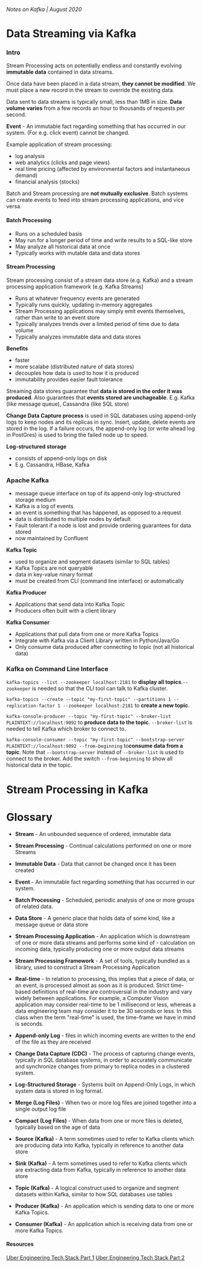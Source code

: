 _Notes on Kafka | August 2020_ 

# Data Streaming via Kafka

### Intro

Stream Processing acts on potentially endless and constantly evolving **immutable data** contained in data streams.

Once data have been placed in a data stream, **they cannot be modified**. We must place a new record in the stream to override the existing data.

Data sent to data streams is typically small, less than 1MB in size. **Data volume varies** from a few records an hour to thousands of requests per second.

**Event** - An immutable fact regarding something that has occurred in our system. (For e.g. click event) cannot be changed. 

Example application of stream processing:
- log analysis
- web analytics (clicks and page views)
- real time pricing (affected by environmental factors and instantaneous demand)
- financial analysis (stocks)

Batch and Stream processing are **not mutually exclusive**. Batch systems can create events to feed into stream processing applications, and vice versa.

#### Batch Processing 

- Runs on a scheduled basis
- May run for a longer period of time and write results to a SQL-like store
- May analyze all historical data at once
- Typically works with mutable data and data stores

#### Stream Processing

Stream processing consist of a stream data store (e.g. Kafka) and a stream processing application framework (e.g. Kafka Streams)

- Runs at whatever frequency events are generated
- Typically runs quickly, updating in-memory aggregates
- Stream Processing applications may simply emit events themselves, rather than write to an event store
- Typically analyzes trends over a limited period of time due to data volume
- Typically analyzes immutable data and data stores

**Benefits**
- faster
- more scalabe (distributed nature of data stores)
- decouples how data is used to how it is produced
- immutability provides easier fault tolerance

Streaming data stores guarantee that **data is stored in the order it was produced**. Also guarantees that **events stored are unchageable**. E.g. Kafka (like message queue), Cassandra (like SQL store)

**Change Data Capture process** is used in SQL databases using append-only logs to keep nodes and its replicas in sync. Insert, update, delete events are stored in the log. If a failure occurs, the append-only log (or write ahead log in PostGres) is used to bring the failed node up to speed.

**Log-structured storage** 
- consists of append-only logs on disk
- E.g. Cassandra, HBase, Kafka

### Apache Kafka
- message queue interface on top of its append-only log-structured storage medium
- Kafka is a log of events
- an event is something that has happened, as opposed to a request
- data is distributed to multiple nodes by default
- Fault tolerant if a node is lost and provide ordering guarantees for data stored
- now maintained by Confluent

**Kafka Topic**
- used to organize and segment datasets (similar to SQL tables)
- Kafka Topics are not queryable
- data in key-value ninary format
- must be created from CLI (command line interface) or automatically

**Kafka Producer**
- Applications that send data into Kafka Topic
- Producers often built with a client library

**Kafka Consumer**
- Applications that pull data from one or more Kafka Topics
- Integrate with Kafka via a Client Library written in Python/Java/Go
- Only consume data produced after connecting to topic (not all historical data)

### Kafka on Command Line Interface

`kafka-topics --list --zookeeper localhost:2181` to **display all topics**.`--zookeeper` is needed so that the CLI tool can talk to Kafka cluster.

`kafka-topics --create --topic "my-first-topic" --partitions 1 --replication-factor 1 --zookeeper localhost:2181` to **create a new topic**. 

`kafka-console-producer --topic "my-first-topic" --broker-list PLAINTEXT://localhost:9092` to **produce data to the topic**.  `--broker-list` is needed to tell Kafka which broker to connect to.

`kafka-console-consumer --topic "my-first-topic" --bootstrap-server PLAINTEXT://localhost:9092 --from-beginning` to**consume data from a topic**. Note that `--bootstrap-server` instead of `--broker-list` is used to connect to the broker. Add the switch `--from-beginning` to show all historical data in the topic.

# Stream Processing in Kafka


# Glossary

- **Stream** - An unbounded sequence of ordered, immutable data
- **Stream Processing** - Continual calculations performed on one or more Streams
- **Immutable Data** - Data that cannot be changed once it has been created
- **Event** - An immutable fact regarding something that has occurred in our system.
- **Batch Processing** - Scheduled, periodic analysis of one or more groups of related data.
- **Data Store** - A generic place that holds data of some kind, like a message queue or data store
- **Stream Processing Application** - An application which is downstream of one or more data streams and performs some kind of - calculation on incoming data, typically producing one or more output data streams
- **Stream Processing Framework** - A set of tools, typically bundled as a library, used to construct a Stream Processing Application
- **Real-time** - In relation to processing, this implies that a piece of data, or an event, is processed almost as soon as it is produced. Strict time-based definitions of real-time are controversial in the industry and vary widely between applications. For example, a Computer Vision application may consider real-time to be 1 millisecond or less, whereas a data engineering team may 
consider it to be 30 seconds or less. In this class when the term "real-time" is used, the time-frame we have in mind is seconds.

- **Append-only Log** - files in which incoming events are written to the end of the file as they are received
- **Change Data Capture (CDC)** - The process of capturing change events, typically in SQL database systems, in order to accurately communicate and synchronize changes from primary to replica nodes in a clustered system.
- **Log-Structured Storage** - Systems built on Append-Only Logs, in which system data is stored in log format.
- **Merge (Log Files)** - When two or more log files are joined together into a single output log file
- **Compact (Log Files)** - When data from one or more files is deleted, typically based on the age of data

- **Source (Kafka)** - A term sometimes used to refer to Kafka clients which are producing data into Kafka, typically in reference to another data store
- **Sink (Kafka)** - A term sometimes used to refer to Kafka clients which are extracting data from Kafka, typically in reference to another data store
- **Topic (Kafka)** - A logical construct used to organize and segment datasets within Kafka, similar to how SQL databases use tables
- **Producer (Kafka)** - An application which is sending data to one or more Kafka Topics.
- **Consumer (Kafka)** - An application which is receiving data from one or more Kafka Topics.

#### Resources

[Uber Engineering Tech Stack Part 1](https://eng.uber.com/tech-stack-part-one-foundation/)
[Uber Engineering Tech Stack Part 2](https://eng.uber.com/uber-tech-stack-part-two/)
